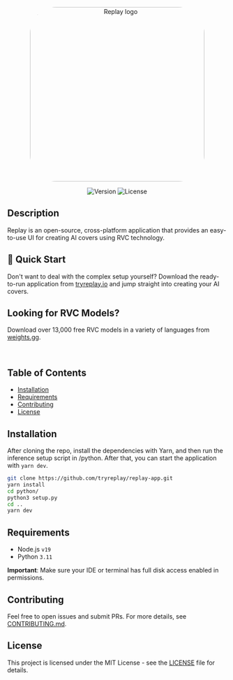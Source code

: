 <p align="center">
  <img src="https://cdn.discordapp.com/attachments/1021229209919701105/1152746734854869033/replay_repo_logo.png" alt="Replay logo" width="400" style="border-radius: 15%;">
</p>

<p align="center">
  <img src="https://img.shields.io/badge/version-1.0.0-blue.svg" alt="Version">
  <img src="https://img.shields.io/badge/license-MIT-green.svg" alt="License">
</p>

## Description

Replay is an open-source, cross-platform application that provides an easy-to-use UI for creating AI covers using RVC technology.

## :rocket: Quick Start

Don't want to deal with the complex setup yourself? Download the ready-to-run application from [tryreplay.io](https://tryreplay.io) and jump straight into creating your AI covers.


## Looking for RVC Models?

Download over 13,000 free RVC models in a variety of languages from [weights.gg](https://weights.gg).

<br>

## Table of Contents
- [Installation](#installation)
- [Requirements](#requirements)
- [Contributing](#contributing)
- [License](#license)

## Installation

After cloning the repo, install the dependencies with Yarn, and then run the inference setup script in /python. After that, you can start the application with `yarn dev`.

```bash
git clone https://github.com/tryreplay/replay-app.git
yarn install
cd python/
python3 setup.py
cd ..
yarn dev
```

## Requirements

- Node.js `v19`
- Python `3.11`

**Important**: Make sure your IDE or terminal has full disk access enabled in permissions.

## Contributing

Feel free to open issues and submit PRs. For more details, see [CONTRIBUTING.md](CONTRIBUTING.md).

## License

This project is licensed under the MIT License - see the [LICENSE](LICENSE) file for details.

